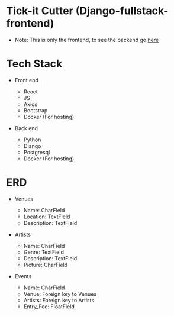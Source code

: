 # Tick-it Cutter (Django-fullstack-frontend)
- Note: This is only the frontend, to see the backend go [here](https://github.com/TheSaltyNewfie/django-fullstack-backend/)

# Tech Stack
- Front end
    - React
    - JS
    - Axios
    - Bootstrap
    - Docker (For hosting)

- Back end
    - Python
    - Django
    - Postgresql
    - Docker (For hosting)

# ERD
- Venues
    - Name: CharField
    - Location: TextField
    - Description: TextField

- Artists
    - Name: CharField
    - Genre: TextField
    - Description: TextField
    - Picture: CharField

- Events
    - Name: CharField
    - Venue: Foreign key to Venues
    - Artists: Foreign key to Artists
    - Entry_Fee: FloatField

